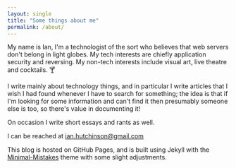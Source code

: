 ```yaml
---
layout: single
title: "Some things about me"
permalink: /about/
---
```

My name is Ian, I'm a technologist of the sort who believes that web servers don't belong in light globes. My tech interests are chiefly application security and reversing. My non-tech interests include visual art, live theatre and cocktails. 🍸

I write mainly about technology things, and in particular I write articles that I wish I had found whenever I have to search for something; the idea is that if I'm looking for some information and can't find it then presumably someone else is too, so there's value in documenting it!

On occasion I write short essays and rants as well.

I can be reached at ian.hutchinson@gmail.com

This blog is hosted on GitHub Pages, and is built using Jekyll with the [Minimal-Mistakes](https://mmistakes.github.io/minimal-mistakes/) theme with some slight adjustments.

